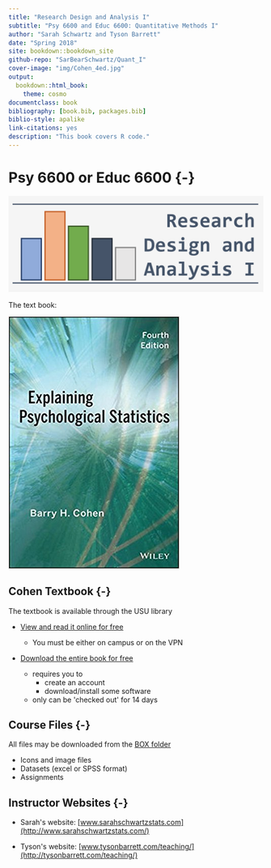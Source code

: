 ```yaml
--- 
title: "Research Design and Analysis I"
subtitle: "Psy 6600 and Educ 6600: Quantitative Methods I"
author: "Sarah Schwartz and Tyson Barrett"
date: "Spring 2018"
site: bookdown::bookdown_site
github-repo: "SarBearSchwartz/Quant_I"
cover-image: "img/Cohen_4ed.jpg"
output:
  bookdown::html_book:
    theme: cosmo
documentclass: book
bibliography: [book.bib, packages.bib]
biblio-style: apalike
link-citations: yes
description: "This book covers R code."
---
```



# Psy 6600 or Educ 6600 {-}

![](img/headers/RDA1_logo.png)




The text book:

![](img/Cohen_4ed.jpg)

## Cohen Textbook {-}

The textbook is available through the USU library

* [View and read it online for free](http://site.ebrary.com/lib/usulibraries/reader.action?docID=10809658)  
    + You must be either on campus or on the VPN

* [Download the entire book for free](https://ebookcentral-proquest-com.dist.lib.usu.edu/lib/USU/detail.action?docID=1563061)
    + requires you to 
        - create an account
        - download/install some software
    + only can be 'checked out' for 14 days


## Course Files {-}

All files may be downloaded from the [BOX folder](https://usu.app.box.com/s/nsnga773p9o823shxr243z39brmlc35y)

* Icons and image files
* Datasets (excel or SPSS format)
* Assignments

## Instructor Websites {-}

* Sarah's website: [www.sarahschwartzstats.com](http://www.sarahschwartzstats.com/)

* Tyson's website: [www.tysonbarrett.com/teaching/](http://tysonbarrett.com/teaching/)





